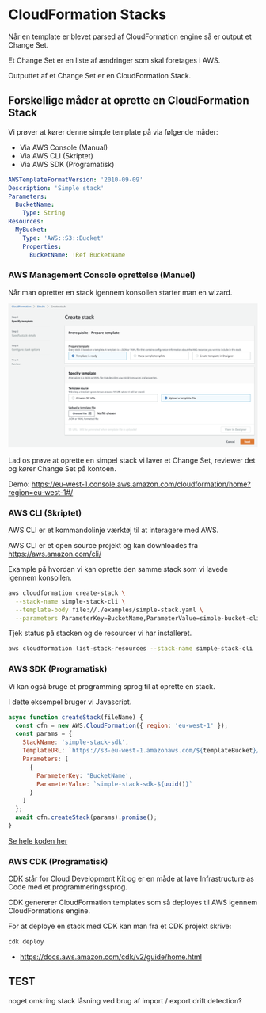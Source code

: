 # CloudFormation Stacks

Når en template er blevet parsed af CloudFormation engine så er output et Change Set.

Et Change Set er en liste af ændringer som skal foretages i AWS.

Outputtet af et Change Set er en CloudFormation Stack.

## Forskellige måder at oprette en CloudFormation Stack

Vi prøver at kører denne simple template på via følgende måder:

- Via AWS Console (Manual)
- Via AWS CLI (Skriptet)
- Via AWS SDK (Programatisk)

```yaml
AWSTemplateFormatVersion: '2010-09-09'
Description: 'Simple stack'
Parameters:
  BucketName:
    Type: String
Resources:
  MyBucket:
    Type: 'AWS::S3::Bucket'
    Properties:
      BucketName: !Ref BucketName
```

### AWS Management Console oprettelse (Manuel)

Når man opretter en stack igennem konsollen starter man en wizard.

![Stack01](./images/stacks.01.png)

Lad os prøve at oprette en simpel stack vi laver et Change Set, reviewer det og kører Change Set på kontoen.

Demo: https://eu-west-1.console.aws.amazon.com/cloudformation/home?region=eu-west-1#/

### AWS CLI (Skriptet)

AWS CLI er et kommandolinje værktøj til at interagere med AWS.

AWS CLI er et open source projekt og kan downloades fra https://aws.amazon.com/cli/

Example på hvordan vi kan oprette den samme stack som vi lavede igennem konsollen.

```bash
aws cloudformation create-stack \
  --stack-name simple-stack-cli \
  --template-body file://./examples/simple-stack.yaml \
  --parameters ParameterKey=BucketName,ParameterValue=simple-bucket-cli
```

Tjek status på stacken og de resourcer vi har installeret.

```bash
aws cloudformation list-stack-resources --stack-name simple-stack-cli
```

### AWS SDK (Programatisk)

Vi kan også bruge et programming sprog til at oprette en stack.

I dette eksempel bruger vi Javascript.

```javascript
async function createStack(fileName) {
  const cfn = new AWS.CloudFormation({ region: 'eu-west-1' });
  const params = {
    StackName: 'simple-stack-sdk',
    TemplateURL: `https://s3-eu-west-1.amazonaws.com/${templateBucket}/${fileName}`,
    Parameters: [
      {
        ParameterKey: 'BucketName',
        ParameterValue: `simple-stack-sdk-${uuid()}`
      }
    ]
  };
  await cfn.createStack(params).promise();
}
```

[Se hele koden her](./examples/create-simple-stack.js)

### AWS CDK (Programatisk)

CDK står for Cloud Development Kit og er en måde at lave Infrastructure as Code med et programmeringssprog.

CDK genererer CloudFormation templates som så deployes til AWS igennem CloudFormations engine.

For at deploye en stack med CDK kan man fra et CDK projekt skrive:

```bash
cdk deploy
```

- https://docs.aws.amazon.com/cdk/v2/guide/home.html

## TEST

noget omkring stack låsning ved brug af import / export
drift detection?
